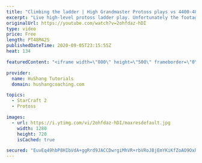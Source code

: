 ```yaml
---
title: "Climbing the ladder | High Grandmaster Protoss plays vs 4400-4800 players"
excerpt: "Live high-level protoss ladder play. Unfortunately the footage came out quite choppy at some points and I was considering just not posting today, but I will post it anyways in case a few of you want to watch still. I'm trying to figure out what the cause of the lag is and hopefully I can get some cleaner"
originalUrl: https://youtube.com/watch?v=2ohfdaz-hDI
type: video
price: Free
length: PT48M42S
publishedDateTime: 2020-09-05T23:15:55Z
heat: 134

featuredContent: "<iframe width=\"800\" height=\"500\" frameborder=\"0\" src=\"https://www.youtube.com/embed/2ohfdaz-hDI\" allow=\"accelerometer; autoplay; encrypted-media; gyroscope; picture-in-picture\" allowfullscreen></iframe>"

provider:
  name: HuShang Tutorials
  domain: hushangcoaching.com

topics:
  - StarCraft 2
  - Protoss

images:
  - url: https://i.ytimg.com/vi/2ohfdaz-hDI/maxresdefault.jpg
    width: 1280
    height: 720
    isCached: true

secured: "EuvEq49hbP8HIbVdA+ggRrd9JACCDwrgiMhVR+rbVRoJBjEmYKiKfZoAO9Oxhnwj/4JLEX2l1MVav1M+D0dOq+J1e9xwJZ01HnVWqGLpDeEha5YpKHApaywlyPbfWHV1zwdRJuE9JJWY3niu0pnwP6VFKEsfjImpOF3axM8Le4Qvs3sVGsctl3OAoSc0+sFlKviaTDNmelFv3j+LdZemdprPVqviDUUTwwXGdGAby6XLWxLo8zVS0a3xqx5nUGSvlF0QCro9VSo3o5yAa2A7qH1YsU5MBxNkjDH4XiCes9hKVwz0eCJKb/91HKF56jA8wsH9GIxjOJxde9vvOuS0G3Ky0O0DtXRTRAbAX1l5EFN5Lc74y5vkLM+7AMf2tizUnW5Bale8r5hm2uGm6nbly3Ys9tvbGKDpOvLsBVcNvjc=;TQcim0o6t1w1bHF41DMDuA=="
---
```


